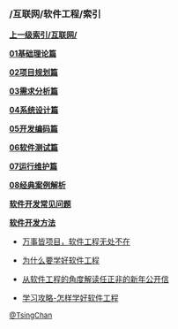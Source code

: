 ### /互联网/软件工程/索引


**[上一级索引/互联网/](/互联网/)**

**[01基础理论篇](/互联网/软件工程/01基础理论篇/)**

**[02项目规划篇](/互联网/软件工程/02项目规划篇/)**

**[03需求分析篇](/互联网/软件工程/03需求分析篇/)**

**[04系统设计篇](/互联网/软件工程/04系统设计篇/)**

**[05开发编码篇](/互联网/软件工程/05开发编码篇/)**

**[06软件测试篇](/互联网/软件工程/06软件测试篇/)**

**[07运行维护篇](/互联网/软件工程/07运行维护篇/)**

**[08经典案例解析](/互联网/软件工程/08经典案例解析/)**

**[软件开发常见问题](/互联网/软件工程/软件开发常见问题/)**

**[软件开发方法](/互联网/软件工程/软件开发方法/)**

- [万事皆项目，软件工程无处不在](/互联网/软件工程/万事皆项目，软件工程无处不在)

- [为什么要学好软件工程](/互联网/软件工程/为什么要学好软件工程)

- [从软件工程的角度解读任正非的新年公开信](/互联网/软件工程/从软件工程的角度解读任正非的新年公开信)

- [学习攻略-怎样学好软件工程](/互联网/软件工程/学习攻略-怎样学好软件工程)


<font size=2 color='grey'> [@TsingChan](http://www.9ong.com/) </font>

